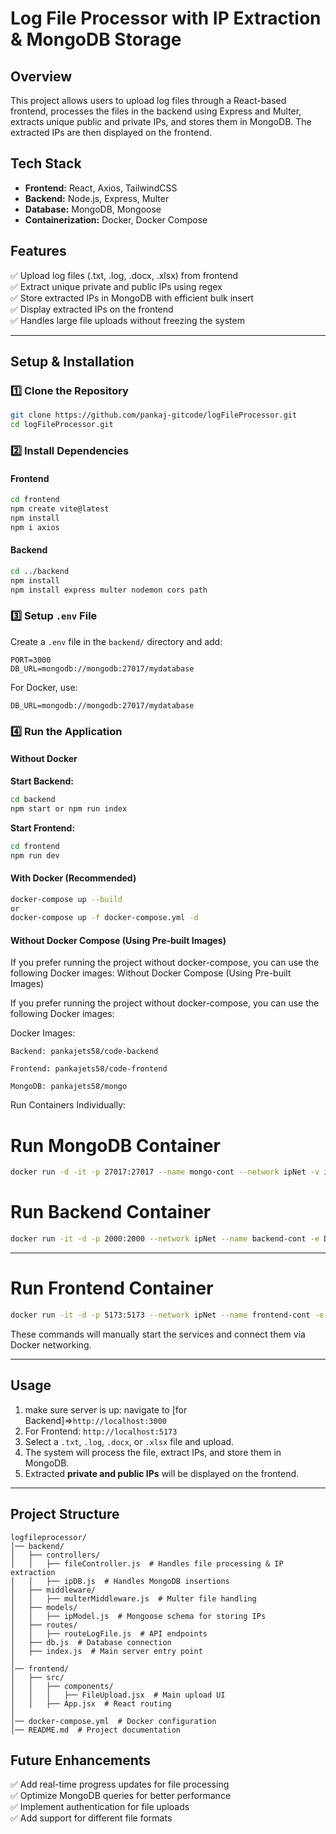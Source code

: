 # **Log File Processor with IP Extraction & MongoDB Storage**

## **Overview**
This project allows users to upload log files through a React-based frontend, processes the files in the backend using Express and Multer, extracts unique public and private IPs, and stores them in MongoDB. The extracted IPs are then displayed on the frontend.

## **Tech Stack**
- **Frontend:** React, Axios, TailwindCSS
- **Backend:** Node.js, Express, Multer
- **Database:** MongoDB, Mongoose
- **Containerization:** Docker, Docker Compose

## **Features**
✅ Upload log files (.txt, .log, .docx, .xlsx) from frontend  
✅ Extract unique private and public IPs using regex  
✅ Store extracted IPs in MongoDB with efficient bulk insert  
✅ Display extracted IPs on the frontend  
✅ Handles large file uploads without freezing the system  

---

## **Setup & Installation**
### **1️⃣ Clone the Repository**
```sh
git clone https://github.com/pankaj-gitcode/logFileProcessor.git
cd logFileProcessor.git
```

### **2️⃣ Install Dependencies**
#### **Frontend**
```sh
cd frontend
npm create vite@latest
npm install
npm i axios
```

#### **Backend**
```sh
cd ../backend
npm install
npm install express multer nodemon cors path
```

### **3️⃣ Setup `.env` File**
Create a `.env` file in the `backend/` directory and add:
```env
PORT=3000
DB_URL=mongodb://mongodb:27017/mydatabase
```
For Docker, use:
```env
DB_URL=mongodb://mongodb:27017/mydatabase
```

### **4️⃣ Run the Application**
#### **Without Docker**
**Start Backend:**
```sh
cd backend
npm start or npm run index
```
**Start Frontend:**
```sh
cd frontend
npm run dev
```

#### **With Docker** (Recommended)
```sh
docker-compose up --build
or
docker-compose up -f docker-compose.yml -d
```

#### **Without Docker Compose (Using Pre-built Images)**

If you prefer running the project without docker-compose, you can use the following Docker images:
Without Docker Compose (Using Pre-built Images)

If you prefer running the project without docker-compose, you can use the following Docker images:

Docker Images:

```
Backend: pankajets58/code-backend

Frontend: pankajets58/code-frontend

MongoDB: pankajets58/mongo
```
Run Containers Individually:

# Run MongoDB Container
```sh
docker run -d -it -p 27017:27017 --name mongo-cont --network ipNet -v ipVol:/data/db pankajets58/mongo
```
# Run Backend Container
```sh
docker run -it -d -p 2000:2000 --network ipNet --name backend-cont -e DB_URL='mongodb://mongodb:27017/mydatabase' pankWithout Docker Compose (Using Pre-built Images)
```

---

# Run Frontend Container
```sh
docker run -it -d -p 5173:5173 --network ipNet --name frontend-cont -e VITE_BACKEND_URL='http://localhost:2000' pankajets58/code-frontend
```


These commands will manually start the services and connect them via Docker networking.


---

## **Usage**
1. make sure server is up: navigate to [for Backend]=>`http://localhost:3000`
2. For Frontend: `http://localhost:5173` 
3. Select a `.txt`, `.log`, `.docx`, or `.xlsx` file and upload.
4. The system will process the file, extract IPs, and store them in MongoDB.
5. Extracted **private and public IPs** will be displayed on the frontend.

---

## **Project Structure**
```
logfileprocessor/
│── backend/
│   ├── controllers/
│   │   ├── fileController.js  # Handles file processing & IP extraction
│   │   ├── ipDB.js  # Handles MongoDB insertions
│   ├── middleware/
│   │   ├── multerMiddleware.js  # Multer file handling
│   ├── models/
│   │   ├── ipModel.js  # Mongoose schema for storing IPs
│   ├── routes/
│   │   ├── routeLogFile.js  # API endpoints
│   ├── db.js  # Database connection
│   ├── index.js  # Main server entry point
│
│── frontend/
│   ├── src/
│   │   ├── components/
│   │   │   ├── FileUpload.jsx  # Main upload UI
│   │   ├── App.jsx  # React routing
│
│── docker-compose.yml  # Docker configuration
│── README.md  # Project documentation
```



## **Future Enhancements**
✅ Add real-time progress updates for file processing  
✅ Optimize MongoDB queries for better performance  
✅ Implement authentication for file uploads  
✅ Add support for different file formats  





